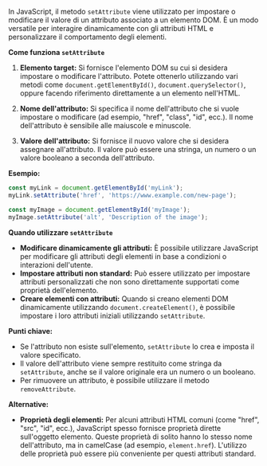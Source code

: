 <!-- @format -->

In JavaScript, il metodo `setAttribute` viene utilizzato per impostare o modificare il valore di un attributo associato a un elemento DOM. È un modo versatile per interagire dinamicamente con gli attributi HTML e personalizzare il comportamento degli elementi.

**Come funziona `setAttribute`**

1. **Elemento target:** Si fornisce l'elemento DOM su cui si desidera impostare o modificare l'attributo. Potete ottenerlo utilizzando vari metodi come `document.getElementById()`, `document.querySelector()`, oppure facendo riferimento direttamente a un elemento nell'HTML.

2. **Nome dell'attributo:** Si specifica il nome dell'attributo che si vuole impostare o modificare (ad esempio, "href", "class", "id", ecc.). Il nome dell'attributo è sensibile alle maiuscole e minuscole.

3. **Valore dell'attributo:** Si fornisce il nuovo valore che si desidera assegnare all'attributo. Il valore può essere una stringa, un numero o un valore booleano a seconda dell'attributo.

**Esempio:**

```javascript
const myLink = document.getElementById('myLink');
myLink.setAttribute('href', 'https://www.example.com/new-page');

const myImage = document.getElementById('myImage');
myImage.setAttribute('alt', 'Description of the image');
```

**Quando utilizzare `setAttribute`**

- **Modificare dinamicamente gli attributi:** È possibile utilizzare JavaScript per modificare gli attributi degli elementi in base a condizioni o interazioni dell'utente.
- **Impostare attributi non standard:** Può essere utilizzato per impostare attributi personalizzati che non sono direttamente supportati come proprietà dell'elemento.
- **Creare elementi con attributi:** Quando si creano elementi DOM dinamicamente utilizzando `document.createElement()`, è possibile impostare i loro attributi iniziali utilizzando `setAttribute`.

**Punti chiave:**

- Se l'attributo non esiste sull'elemento, `setAttribute` lo crea e imposta il valore specificato.
- Il valore dell'attributo viene sempre restituito come stringa da `setAttribute`, anche se il valore originale era un numero o un booleano.
- Per rimuovere un attributo, è possibile utilizzare il metodo `removeAttribute`.

**Alternative:**

- **Proprietà degli elementi:** Per alcuni attributi HTML comuni (come "href", "src", "id", ecc.), JavaScript spesso fornisce proprietà dirette sull'oggetto elemento. Queste proprietà di solito hanno lo stesso nome dell'attributo, ma in camelCase (ad esempio, `element.href`). L'utilizzo delle proprietà può essere più conveniente per questi attributi standard.
